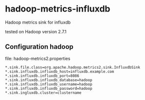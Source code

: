# hadoop-metrics-influxdb
Hadoop metrics sink for influxdb 

tested on Hadoop version 2.7.1

## Configuration hadoop
file: hadoop-metrics2.properties

```
*.sink.file.class=org.apache.hadoop.metrics2.sink.InfluxdbSink
*.sink.influxdb.influxdb_host=influxdb.example.com
*.sink.influxdb.influxdb_port=8086
*.sink.influxdb.influxdb_database=hadoop
*.sink.influxdb.influxdb_username=hadoop
*.sink.influxdb.influxdb_password=hadoop
*.sink.ingluxdb.cluster=clustername
```

